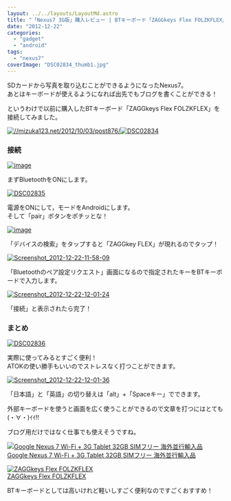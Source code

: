 ```yaml
---
layout: ../../layouts/LayoutMd.astro
title: "「Nexus7 3G版」購入レビュー | BTキーボード「ZAGGkeys Flex FOLZKFLEX」を接続してみた"
date: "2012-12-22"
categories: 
  - "gadget"
  - "android"
tags: 
  - "nexus7"
coverImage: "DSC02834_thumb1.jpg"
---
```


SDカードから写真を取り込むことができるようになったNexus7。  
あとはキーボードが使えるようになれば出先でもブログを書くことができる！

というわけで以前に購入したBTキーボード「ZAGGkeys Flex FOLZKFLEX」を接続してみました。

[![//mizuka123.net/2012/10/03/post876/](images/DSC02834.jpg "ZAGGkeys Flexを買ってみた | みずかるちゃー")![DSC02834](images/DSC02834_thumb.jpg "DSC02834")](//mizuka123.net/2012/10/03/post876/)

### 接続

[![image](images/image_thumb18.png "image")](//mizuka123.net/wp-content/uploads/2012/12/image17.png)

まずBluetoothをONにします。

[![DSC02835](images/DSC02835_thumb.jpg "DSC02835")](//mizuka123.net/wp-content/uploads/2012/12/DSC02835.jpg)

電源をONにして，モードをAndroidにします。  
そして「pair」ボタンをポチッとな！

[![image](images/image_thumb19.png "image")](//mizuka123.net/wp-content/uploads/2012/12/image18.png)

「デバイスの検索」をタップすると「ZAGGkey FLEX」が現れるのでタップ！

[![Screenshot_2012-12-22-11-58-09](images/Screenshot_2012-12-22-11-58-09_thumb.png "Screenshot_2012-12-22-11-58-09")](//mizuka123.net/wp-content/uploads/2012/12/Screenshot_2012-12-22-11-58-09.png)

「Bluetoothのペア設定リクエスト」画面になるので指定されたキーをBTキーボードで入力します。

[![Screenshot_2012-12-22-12-01-24](images/Screenshot_2012-12-22-12-01-24_thumb.png "Screenshot_2012-12-22-12-01-24")](//mizuka123.net/wp-content/uploads/2012/12/Screenshot_2012-12-22-12-01-24.png)

「接続」と表示されたら完了！

### まとめ

[![DSC02836](images/DSC02836_thumb.jpg "DSC02836")](//mizuka123.net/wp-content/uploads/2012/12/DSC02836.jpg)

実際に使ってみるとすごく便利！  
ATOKの使い勝手もいいのでストレスなく打つことができます。

[![Screenshot_2012-12-22-12-01-36](images/Screenshot_2012-12-22-12-01-36_thumb.png "Screenshot_2012-12-22-12-01-36")](//mizuka123.net/wp-content/uploads/2012/12/Screenshot_2012-12-22-12-01-36.png)

「日本語」と「英語」の切り替えは「alt」+「Spaceキー」でできます。

外部キーボードを使うと画面を広く使うことができるので文章を打つにはとても(・∀・)ｲｲ!!

ブログ用だけではなく仕事でも使えそうですね。

[![Google Nexus 7 Wi-Fi + 3G Tablet 32GB SIMフリー 海外並行輸入品](images/41OjNcR2FTL._SL160_.jpg)  
Google Nexus 7 Wi-Fi + 3G Tablet 32GB SIMフリー 海外並行輸入品  
](https://www.amazon.co.jp/exec/obidos/ASIN/B00A6QGHUK/mizuka123-22/ref=nosim)

[![ZAGGkeys Flex FOLZKFLEX](images/514rNyC0%2B4L._SL160_.jpg)  
ZAGGkeys Flex FOLZKFLEX  
](https://www.amazon.co.jp/exec/obidos/ASIN/B007H4PMNW/mizuka123-22/ref=nosim)

BTキーボードとしては高いけれど軽いしすごく便利なのですごくおすすめ！
